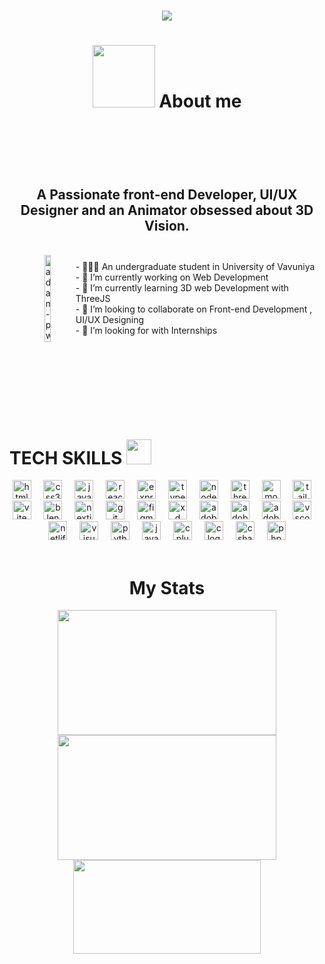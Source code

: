 
<h1 align="center">
  <a href="https://github.com/DenverCoder1/readme-typing-svg"><img src="https://readme-typing-svg.herokuapp.com?font=Time+New+Roman&color=red&size=25&center=true&vCenter=true&width=600&height=100&lines=Hi+!✌️,I'm+YESHAN;Thanks+For+Visiting+My+Page.;"></a>
</h1>

<h1 align="center" font-weight="bold"><img align="venter" src = "https://i.gifer.com/37Ft.gif" width = 100px height=100px>
  About me <h1 align="center" font-weight="bold"></h1><br><br> <br> <h2 align="center"> A Passionate front-end Developer, UI/UX Designer and an Animator obsessed about 3D Vision.</h2><br>

<div style="display: flex; align-items: center;">
  <div tyle="flex: 1;">
    <img width="35%" align="right" src="https://github.com/Adam-pw/Adam-pw/blob/main/animation_500_kxa883sd.gif" alt="adam-pw" />
  </div>
      <div align="left" style="flex: 2; padding-left: 20px;">
- 🧑🏼‍🎓 An undergraduate student in University of Vavuniya <br>   
- 🔭 I’m currently working on Web Development<br>
- 🌱 I’m currently learning 3D web Development with ThreeJS<br>
- 👯 I’m looking to collaborate on Front-end Development , UI/UX Designing<br>
- 🤔 I’m looking for with Internships<br>
      </div>
</div>

<br><br><br><br><br><br>
<div>
<h1 align="Left">TECH SKILLS <img src="https://media2.giphy.com/media/QssGEmpkyEOhBCb7e1/giphy.gif?cid=ecf05e47a0n3gi1bfqntqmob8g9aid1oyj2wr3ds3mg700bl&rid=giphy.gif" width ="40"></h1>
<div align="center">
  <img src="https://skillicons.dev/icons?i=html" height="30" alt="html5 logo"  />
  <img width="12" />
  <img src="https://skillicons.dev/icons?i=css" height="30" alt="css3 logo"  />
  <img width="12" />
  <img src="https://skillicons.dev/icons?i=js" height="30" alt="javascript logo"  />
  <img width="12" />
  <img src="https://skillicons.dev/icons?i=react" height="30" alt="react logo"  />
  <img width="12" />
  <img src="https://skillicons.dev/icons?i=express" height="30" alt="express logo"  />
  <img width="12" />
  <img src="https://skillicons.dev/icons?i=ts" height="30" alt="typescript logo"  />
  <img width="12" />
  <img src="https://skillicons.dev/icons?i=nodejs" height="30" alt="nodejs logo"  />
  <img width="12" />
  <img src="https://skillicons.dev/icons?i=threejs" height="30" alt="threejs logo"  />
  <img width="12" />
  <img src="https://skillicons.dev/icons?i=mongodb" height="30" alt="mongodb logo"  />
  <img width="12" />
  <img src="https://skillicons.dev/icons?i=tailwind" height="30" alt="tailwindcss logo"  />
  <img width="12" />
  <img src="https://skillicons.dev/icons?i=vite" height="30" alt="vite logo"  />
  <img width="12" />
  <img src="https://skillicons.dev/icons?i=blender" height="30" alt="blender logo"  />
  <img width="12" />
  <img src="https://skillicons.dev/icons?i=nextjs" height="30" alt="nextjs logo"  />
  <img width="12" />
  <img src="https://skillicons.dev/icons?i=git" height="30" alt="git logo"  />
  <img width="12" />
  <img src="https://skillicons.dev/icons?i=figma" height="30" alt="figma logo"  />
  <img width="12" />
  <img src="https://skillicons.dev/icons?i=xd" height="30" alt="xd logo"  />
  <img width="12" />
  <img src="https://skillicons.dev/icons?i=ae" height="30" alt="adobeaftereffects logo"  />
  <img width="12" />
  <img src="https://skillicons.dev/icons?i=ps" height="30" alt="adobephotoshop logo"  />
  <img width="12" />
  <img src="https://skillicons.dev/icons?i=ai" height="30" alt="adobeillustrator logo"  />
  <img width="12" />
  <img src="https://skillicons.dev/icons?i=vscode" height="30" alt="vscode logo"  />
  <img width="12" />
  <img src="https://skillicons.dev/icons?i=netlify" height="30" alt="netlify logo"  />
  <img width="12" />
  <img src="https://skillicons.dev/icons?i=visualstudio" height="30" alt="visualstudio logo"  />
  <img width="12" />
  <img src="https://skillicons.dev/icons?i=py" height="30" alt="python logo"  />
  <img width="12" />
  <img src="https://skillicons.dev/icons?i=java" height="30" alt="java logo"  />
  <img width="12" />
  <img src="https://skillicons.dev/icons?i=cpp" height="30" alt="cplusplus logo"  />
  <img width="12" />
  <img src="https://skillicons.dev/icons?i=c" height="30" alt="c logo"  />
  <img width="12" />
  <img src="https://skillicons.dev/icons?i=cs" height="30" alt="csharp logo"  />
  <img width="12" />
  <img src="https://skillicons.dev/icons?i=php" height="30" alt="php logo"  />
  </div>
</div>



<br clear="both">


<h1 align="center">My Stats</h1>

<div align="center">
  <img src="https://github-readme-stats.vercel.app/api?username=YeshanSamarakoon&theme=shadow_blue&hide_border=false&include_all_commits=false&count_private=true" width="350" height="200" />
  <img src="https://nirzak-streak-stats.vercel.app/?user=YeshanSamarakoon&theme=shadow_blue&hide_border=false" width="350" height="200" />
  <img src="https://github-readme-stats.vercel.app/api/top-langs/?username=YeshanSamarakoon&theme=shadow_blue&hide_border=false&include_all_commits=false&count_private=true&layout=compact" width="300" height="150" />
</div>




